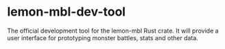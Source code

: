 # lemon-mbl-dev-tool
The official development tool for the lemon-mbl Rust crate. It will provide a user interface for prototyping monster battles, stats and other data.
